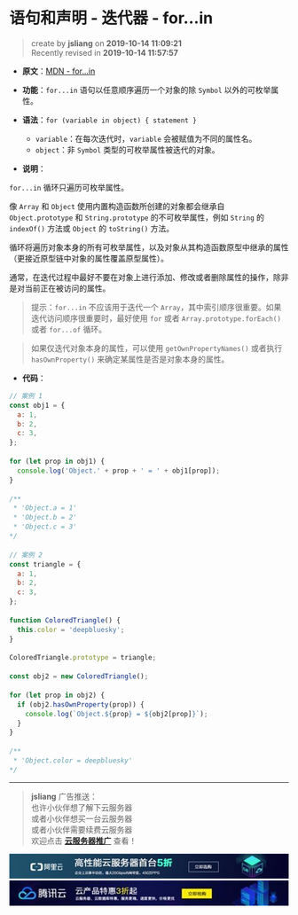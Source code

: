 语句和声明 - 迭代器 - for...in
===

> create by **jsliang** on **2019-10-14 11:09:21**  
> Recently revised in **2019-10-14 11:57:57**

* **原文**：[MDN - for...in](https://developer.mozilla.org/zh-CN/docs/Web/JavaScript/Reference/Statements/for...in)

* **功能**：`for...in` 语句以任意顺序遍历一个对象的除 `Symbol` 以外的可枚举属性。

* **语法**：`for (variable in object) { statement }`
  * `variable`：在每次迭代时，`variable` 会被赋值为不同的属性名。
  * `object`：非 `Symbol` 类型的可枚举属性被迭代的对象。

* **说明**：

`for...in` 循环只遍历可枚举属性。

像 `Array` 和 `Object` 使用内置构造函数所创建的对象都会继承自 `Object.prototype` 和 `String.prototype` 的不可枚举属性，例如 `String` 的 `indexOf()` 方法或 `Object` 的 `toString()` 方法。

循环将遍历对象本身的所有可枚举属性，以及对象从其构造函数原型中继承的属性（更接近原型链中对象的属性覆盖原型属性）。

通常，在迭代过程中最好不要在对象上进行添加、修改或者删除属性的操作，除非是对当前正在被访问的属性。

> 提示：`for...in` 不应该用于迭代一个 `Array`，其中索引顺序很重要。如果迭代访问顺序很重要时，最好使用 `for` 或者 `Array.prototype.forEach()` 或者 `for...of` 循环。

> 如果仅迭代对象本身的属性，可以使用 `getOwnPropertyNames()` 或者执行 `hasOwnProperty()` 来确定某属性是否是对象本身的属性。

* **代码**：

```js
// 案例 1
const obj1 = {
  a: 1,
  b: 2,
  c: 3,
};

for (let prop in obj1) {
  console.log('Object.' + prop + ' = ' + obj1[prop]);
}

/**
 * 'Object.a = 1'
 * 'Object.b = 2'
 * 'Object.c = 3'
*/

// 案例 2
const triangle = {
  a: 1,
  b: 2,
  c: 3,
};

function ColoredTriangle() {
  this.color = 'deepbluesky';
}

ColoredTriangle.prototype = triangle;

const obj2 = new ColoredTriangle();

for (let prop in obj2) {
  if (obj2.hasOwnProperty(prop)) {
    console.log(`Object.${prop} = ${obj2[prop]}`);
  }
}

/**
 * 'Object.color = deepbluesky'
*/
```

---

> **jsliang** 广告推送：  
> 也许小伙伴想了解下云服务器  
> 或者小伙伴想买一台云服务器  
> 或者小伙伴需要续费云服务器  
> 欢迎点击 **[云服务器推广](https://github.com/LiangJunrong/document-library/blob/master/other-library/Monologue/%E7%A8%B3%E9%A3%9F%E8%89%B0%E9%9A%BE.md)** 查看！

[![图](../../../../public-repertory/img/z-small-seek-ali-3.jpg)](https://promotion.aliyun.com/ntms/act/qwbk.html?userCode=w7hismrh)
[![图](../../../../public-repertory/img/z-small-seek-tencent-2.jpg)](https://cloud.tencent.com/redirect.php?redirect=1014&cps_key=49f647c99fce1a9f0b4e1eeb1be484c9&from=console)

